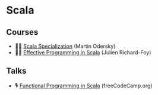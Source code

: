 # Scala

## Courses

- 🧑‍🏫 [Scala Specialization](https://www.coursera.org/specializations/scala) (Martin Odersky)
- 🧑‍🏫 [Effective Programming in Scala](https://www.coursera.org/learn/effective-scala) (Julien Richard-Foy)

## Talks

- 🎙️ [Functional Programming in Scala](https://www.youtube.com/watch?v=R0jVqeYzs9c) (freeCodeCamp.org)
